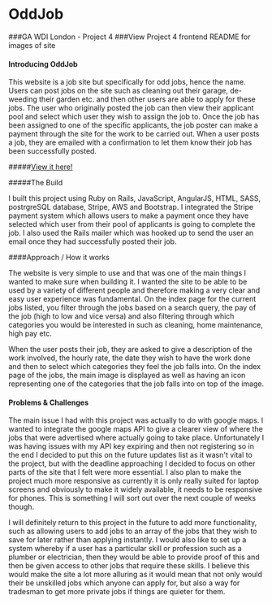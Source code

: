 # OddJob

###GA WDI London - Project 4
###View Project 4 frontend README for images of site

#### Introducing OddJob

This website is a job site but specifically for odd jobs, hence the name. Users can post jobs on the site such as cleaning out their garage, de-weeding their garden etc. and then other users are able to apply for these jobs. The user who originally posted the job can then view their applicant pool and select which user they wish to assign the job to. Once the job has been assigned to one of the specific applicants, the job poster can make a payment through the site for the work to be carried out. When a user posts a job, they are emailed with a confirmation to let them know their job has been successfully posted.

#####[View it here!](https://warm-reef-46815.herokuapp.com/)

#####The Build

I built this project using Ruby on Rails, JavaScript, AngularJS, HTML, SASS, postrgreSQL database, Stripe, AWS and Bootstrap. I integrated the Stripe payment system which allows users to make a payment once they have selected which user from their pool of applicants is going to complete the job. I also used the Rails mailer which was hooked up to send the user an email once they had successfully posted their job.

####Approach / How it works

The website is very simple to use and that was one of the main things I wanted to make sure when building it. I wanted the site to be able to be used by a variety of different people and therefore making a very clear and easy user experience was fundamental. On the index page for the current jobs listed, you filter through the jobs based on a search query, the pay of the job (high to low and vice versa) and also filtering through which categories you would be interested in such as cleaning, home maintenance, high pay etc.

When the user posts their job, they are asked to give a description of the work involved, the hourly rate, the date they wish to have the work done and then to select which categories they feel the job falls into. On the index page of the jobs, the main image is displayed as well as having an icon representing one of the categories that the job falls into on top of the image.

#### Problems & Challenges

The main issue I had with this project was actually to do with google maps. I wanted to integrate the google maps API to give a clearer view of where the jobs that were advertised where actually going to take place. Unfortunately I was having issues with my API key expiring and then not registering so in the end I decided to put this on the future updates list as it wasn't vital to the project, but with the deadline approaching I decided to focus on other parts of the site that I felt were more essential. I also plan to make the project much more responsive as currently it is only really suited for laptop screens and obviously to make it widely available, it needs to be responsive for phones. This is something I will sort out over the next couple of weeks though.

I will definitely return to this project in the future to add more functionality, such as allowing users to add jobs to an array of the jobs that they wish to save for later rather than applying instantly. I would also like to set up a system whereby if a user has a particular skill or profession such as a plumber or electrician, then they would be able to provide proof of this and then be given access to other jobs that require these skills. I believe this would make the site a lot more alluring as it would mean that not only would their be unskilled jobs which anyone can apply for, but also a way for tradesman to get more private jobs if things are quieter for them.
